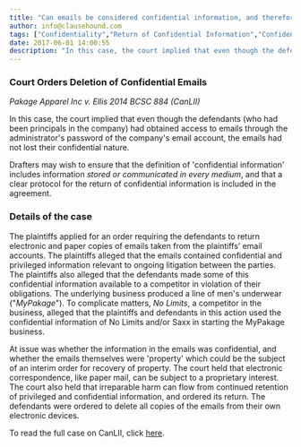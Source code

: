 ```yaml
---
title: "Can emails be considered confidential information, and therefore can come under the obligation to return or destroy?"
author: info@clausehound.com
tags: ["Confidentiality","Return of Confidential Information","Confidential Information","info@clausehound.com","Email"]
date: 2017-06-01 14:00:55
description: "In this case, the court implied that even though the defendants (who had been principals in the company) had obtained access to emails through the administrator's password of the company's email account, the emails had not lost their confidential nature."
---
```



### Court Orders Deletion of Confidential Emails

*Pakage Apparel Inc v. Ellis 2014 BCSC 884 (CanLII)*

In this case, the court implied that even though the defendants (who had been principals in the company) had obtained access to emails through the administrator's password of the company's email account, the emails had not lost their confidential nature.

Drafters may wish to ensure that the definition of 'confidential information' includes information *stored or communicated in every medium*, and that a clear protocol for the return of confidential information is included in the agreement.

### Details of the case

The plaintiffs applied for an order requiring the defendants to return electronic and paper copies of emails taken from the plaintiffs’ email accounts. The plaintiffs alleged that the emails contained confidential and privileged information relevant to ongoing litigation between the parties. The plaintiffs also alleged that the defendants made some of this confidential information available to a competitor in violation of their obligations. The underlying business produced a line of men's underwear ("*MyPakage*"). To complicate matters, *No Limits*, a competitor in the business, alleged that the plaintiffs and defendants in this action used the confidential information of No Limits and/or Saxx in starting the MyPakage business. 

At issue was whether the information in the emails was confidential, and whether the emails themselves were 'property' which could be the subject of an interim order for recovery of property. The court held that electronic correspondence, like paper mail, can be subject to a proprietary interest. The court also held that irreparable harm can flow from continued retention of privileged and confidential information, and ordered its return. The defendants were ordered to delete all copies of the emails from their own electronic devices.

To read the full case on CanLII, click [here](http://www.canlii.org/en/bc/bcsc/doc/2014/2014bcsc884/2014bcsc884.html).
